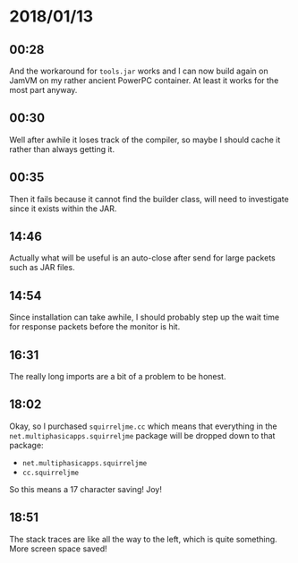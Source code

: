 # 2018/01/13

## 00:28

And the workaround for `tools.jar` works and I can now build again on JamVM
on my rather ancient PowerPC container. At least it works for the most part
anyway.

## 00:30

Well after awhile it loses track of the compiler, so maybe I should cache it
rather than always getting it.

## 00:35

Then it fails because it cannot find the builder class, will need to
investigate since it exists within the JAR.

## 14:46

Actually what will be useful is an auto-close after send for large packets
such as JAR files.

## 14:54

Since installation can take awhile, I should probably step up the wait time
for response packets before the monitor is hit.

## 16:31

The really long imports are a bit of a problem to be honest.

## 18:02

Okay, so I purchased `squirreljme.cc` which means that everything
in the `net.multiphasicapps.squirreljme` package will be dropped
down to that package:

 * `net.multiphasicapps.squirreljme`
 * `cc.squirreljme`

So this means a 17 character saving! Joy!

## 18:51

The stack traces are like all the way to the left, which is quite
something. More screen space saved!
